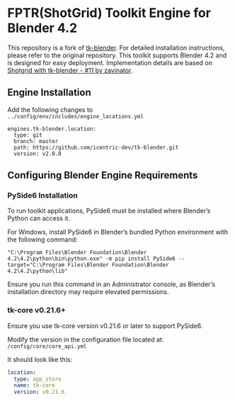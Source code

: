 # FPTR(ShotGrid) Toolkit Engine for Blender 4.2

This repository is a fork of [tk-blender](https://github.com/diegogarciahuerta/tk-blender). For detailed installation instructions, please refer to the original repository. This toolkit supports Blender 4.2 and is designed for easy deployment. Implementation details are based on [Shotgrid with tk-blender - #11 by zavinator](https://community.shotgridsoftware.com/t/shotgrid-with-tk-blender/17217/11).

## Engine Installation
Add the following changes to `../config/env/includes/engine_locations.yml`
```shell
engines.tk-blender.location:
  type: git
  branch: master
  path: https://github.com/icentric-dev/tk-blender.git
  version: v2.0.0
```

## Configuring Blender Engine Requirements

### PySide6 Installation

To run toolkit applications, PySide6 must be installed where Blender’s Python can access it.

For Windows, install PySide6 in Blender’s bundled Python environment with the following command:

```shell
"C:\Program Files\Blender Foundation\Blender 4.2\4.2\python\bin\python.exe" -m pip install PySide6 --target="C:\Program Files\Blender Foundation\Blender 4.2\4.2\python\lib"
```

Ensure you run this command in an Administrator console, as Blender’s installation directory may require elevated permissions.

### tk-core v0.21.6+

Ensure you use tk-core version v0.21.6 or later to support PySide6.

Modify the version in the configuration file located at: ``/config/core/core_api.yml``

It should look like this:

```yaml
location:
  type: app_store
  name: tk-core
  version: v0.21.6
```
